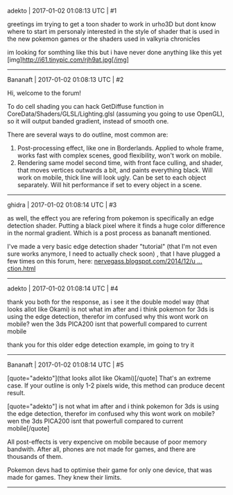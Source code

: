 adekto | 2017-01-02 01:08:13 UTC | #1

greetings im trying to get a toon shader to work in urho3D but dont know where to start
im personaly interested in the style of shader that is used in the new pokemon games or the shaders used in valkyria chronicles

im looking for somthing like this but i have never done anything like this yet
[img]http://i61.tinypic.com/rjh9at.jpg[/img]

-------------------------

Bananaft | 2017-01-02 01:08:13 UTC | #2

Hi, welcome to the forum!

To do cell shading you can hack GetDiffuse function in CoreData/Shaders/GLSL/Lighting.glsl (assuming you going to use OpenGL), so it will output banded gradient, instead of smooth one.

There are several ways to do outline, most common are:
1) Post-processing effect, like one in Borderlands. Applied to whole frame, works fast with complex scenes, good flexibility, won't work on mobile.
2) Rendering same model second time, with front face culling, and shader, that moves vertices outwards a bit, and paints everything black. Will work on mobile, thick line will look ugly. Can be set to each object separately. Will hit performance if set to every object in a scene.

-------------------------

ghidra | 2017-01-02 01:08:14 UTC | #3

as well, the effect you are refering from pokemon is specifically an edge detection shader. Putting a black pixel where it finds a huge color difference in the normal gradient. Which is a post process as bananaft mentioned.

I've made a very basic edge detection shader "tutorial" (that I'm not even sure works anymore, I need to actually check soon) , that I have plugged a few times on this forum, here:
[nervegass.blogspot.com/2014/12/u ... ction.html](http://nervegass.blogspot.com/2014/12/urho-shaders-edge-detection.html)

-------------------------

adekto | 2017-01-02 01:08:14 UTC | #4

thank you both for the response, as i see it the double model way (that looks allot like Okami) is not what im after and i think pokemon for 3ds is using the edge detection,
therefor im confused why this wont work on mobile? wen the 3ds PICA200 isnt that powerfull compared to current mobile

thank you for this older edge detection example, im going to try it

-------------------------

Bananaft | 2017-01-02 01:08:14 UTC | #5

[quote="adekto"](that looks allot like Okami)[/quote]
That's an extreme case. If your outline is only 1-2 pixels wide, this method can produce decent result.

[quote="adekto"] is not what im after and i think pokemon for 3ds is using the edge detection,
therefor im confused why this wont work on mobile? wen the 3ds PICA200 isnt that powerfull compared to current mobile[/quote]

All post-effects is very expencive on mobile because of poor memory bandwith. After all, phones are not made for games, and there are thousands of them.

Pokemon devs had to optimise their game for only one device, that was made for games. They knew their limits.

-------------------------

